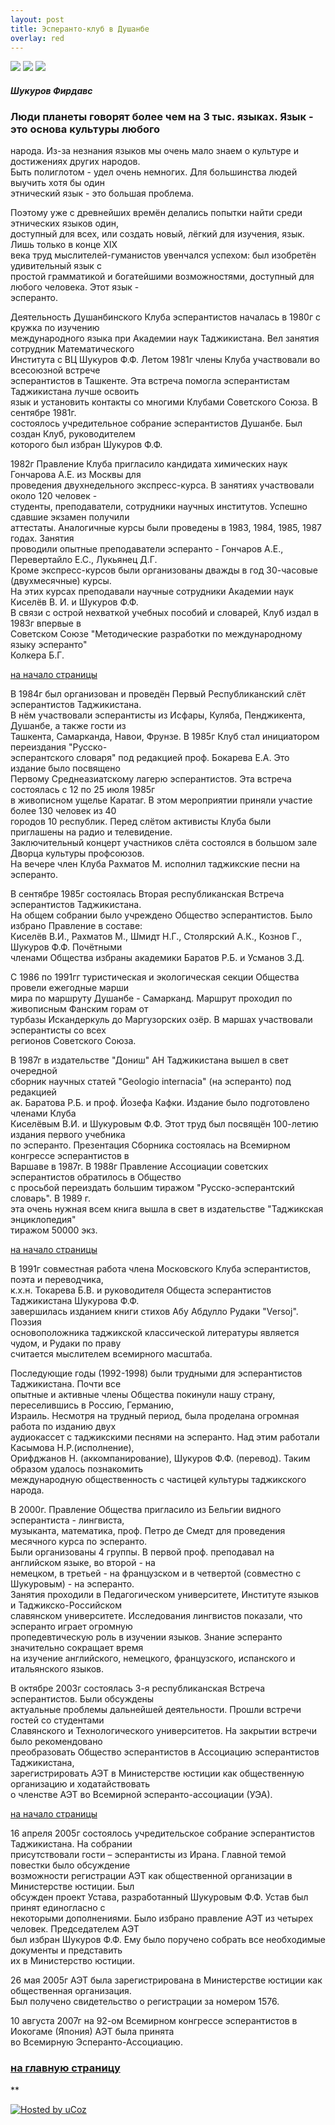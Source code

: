 ```yaml
---
layout: post
title: Эсперанто-клуб в Душанбе
overlay: red
---
```


[![](nofin.gif)](https://klassikpoez.boom.ru)
[![](nofin.gif)](https://klassikpoez.boom.ru)
[![](nofin.gif)](https://klassikpoez.boom.ru)


  

#### *Шукуров Фирдавс*

### Люди планеты говорят более чем на 3 тыс. языках. Язык - это основа культуры любого  
народа. Из-за незнания языков мы очень мало знаем о культуре и достижениях других народов.  
Быть полиглотом - удел очень немногих. Для большинства людей выучить хотя бы один  
этнический язык - это большая проблема.  
  
Поэтому уже с древнейших времён делались попытки найти среди этнических языков один,  
доступный для всех, или создать новый, лёгкий для изучения, язык. Лишь только в конце XIX  
века труд мыслителей-гуманистов увенчался успехом: был изобретён удивительный язык с  
простой грамматикой и богатейшими возможностями, доступный для любого человека. Этот язык -  
эсперанто.  
  
Деятельность Душанбинского Клуба эсперантистов началась в 1980г с кружка по изучению  
международного языка при Академии наук Таджикистана. Вел занятия сотрудник Математического  
Института с ВЦ Шукуров Ф.Ф. Летом 1981г члены Клуба участвовали во всесоюзной встрече  
эсперантистов в Ташкенте. Эта встреча помогла эсперантистам Таджикистана лучше освоить  
язык и установить контакты со многими Клубами Советского Союза. В сентябре 1981г.  
состоялось учредительное собрание эсперантистов Душанбе. Был создан Клуб, руководителем  
которого был избран Шукуров Ф.Ф.  
  
1982г Правление Клуба пригласило кандидата химических наук Гончарова А.Е. из Москвы для  
проведения двухнедельного экспресс-курса. В занятиях участвовали около 120 человек -  
студенты, преподаватели, сотрудники научных институтов. Успешно сдавшие экзамен получили  
аттестаты. Аналогичные курсы были проведены в 1983, 1984, 1985, 1987 годах. Занятия  
проводили опытные преподаватели эсперанто - Гончаров А.Е., Перевертайло Е.С., Лукьянец Д.Г.  
Кроме экспресс-курсов были организованы дважды в год 30-часовые (двухмесячные) курсы.  
На этих курсах преподавали научные сотрудники Академии наук Киселёв В. И. и Шукуров Ф.Ф.  
В связи с острой нехваткой учебных пособий и словарей, Клуб издал в 1983г впервые в  
Советском Союзе "Методические разработки по международному языку эсперанто"  
Колкера Б.Г.  
  
[на начало страницы](dusxklub.htm)  
  
В 1984г был организован и проведён Первый Республиканский слёт эсперантистов Таджикистана.  
В нём участвовали эсперантисты из Исфары, Куляба, Пенджикента, Душанбе, а также гости из  
Ташкента, Самарканда, Навои, Фрунзе. В 1985г Клуб стал инициатором переиздания "Русско-  
эсперантского словаря" под редакцией проф. Бокарева Е.А. Это издание было посвящено  
Первому Среднеазиатскому лагерю эсперантистов. Эта встреча состоялась с 12 по 25 июля 1985г  
в живописном ущелье Каратаг. В этом мероприятии приняли участие более 130 человек из 40  
городов 10 республик. Перед слётом активисты Клуба были приглашены на радио и телевидение.  
Заключительный концерт участников слёта состоялся в большом зале Дворца культуры профсоюзов.  
На вечере член Клуба Рахматов М. исполнил таджикские песни на эсперанто.  
  
В сентябре 1985г состоялась Вторая республиканская Встреча эсперантистов Таджикистана.  
На общем собрании было учреждено Общество эсперантистов. Было избрано Правление в составе:  
Киселёв В.И., Рахматов М., Шмидт Н.Г., Столярский А.К., Кознов Г., Шукуров Ф.Ф. Почётными  
членами Общества избраны академики Баратов Р.Б. и Усманов З.Д.  
  
С 1986 по 1991гг туристическая и экологическая секции Общества провели ежегодные марши  
мира по маршруту Душанбе - Самарканд. Маршрут проходил по живописным Фанским горам от  
турбазы Искандеркуль до Маргузорских озёр. В маршах участвовали эсперантисты со всех  
регионов Советского Союза.  
  
В 1987г в издательстве "Дониш" АН Таджикистана вышел в свет очередной  
сборник научных статей "Geologio internacia" (на эсперанто) под редакцией  
ак. Баратова Р.Б. и проф. Йозефа Кафки. Издание было подготовлено членами Клуба  
Киселёвым В.И. и Шукуровым Ф.Ф. Этот труд был посвящён 100-летию издания первого учебника  
по эсперанто. Презентация Сборника состоялась на Всемирном конгрессе эсперантистов в  
Варшаве в 1987г. В 1988г Правление Ассоциации советских эсперантистов обратилось в Общество  
с просьбой переиздать большим тиражом "Русско-эсперантский словарь". В 1989 г.  
эта очень нужная всем книга вышла в свет в издательстве "Таджикская энциклопедия"  
тиражом 50000 экз.  
  
[на начало страницы](dusxklub.htm)  
  
В 1991г совместная работа члена Московского Клуба эсперантистов, поэта и переводчика,  
к.х.н. Токарева Б.В. и руководителя Общеста эсперантистов Таджикистана Шукурова Ф.Ф.  
завершилась изданием книги стихов Абу Абдулло Рудаки "Versoj". Поэзия  
основоположника таджикской классической литературы является чудом, и Рудаки по праву  
считается мыслителем всемирного масштаба.  
  
Последующие годы (1992-1998) были трудными для эсперантистов Таджикистана. Почти все  
опытные и активные члены Общества покинули нашу страну, переселившись в Россию, Германию,  
Израиль. Несмотря на трудный период, была проделана огромная работа по изданию двух  
аудиокассет с таджикскими песнями на эсперанто. Над этим работали Касымова Н.Р.(исполнение),  
Орифджанов Н. (аккомпанирование), Шукуров Ф.Ф. (перевод). Таким образом удалось познакомить  
международную общественность с частицей культуры таджикского народа.  
  
В 2000г. Правление Общества пригласило из Бельгии видного эсперантиста - лингвиста,  
музыканта, математика, проф. Петро де Смедт для проведения месячного курса по эсперанто.  
Были организованы 4 группы. В первой проф. преподавал на английском языке, во второй - на  
немецком, в третьей - на французском и в четвертой (совместно с Шукуровым) - на эсперанто.  
Занятия проходили в Педагогическом университете, Институте языков и Таджикско-Российском  
славянском университете. Исследования лингвистов показали, что эсперанто играет огромную  
пропедевтическую роль в изучении языков. Знание эсперанто значительно сокращает время  
на изучение английского, немецкого, французского, испанского и итальянского языков.  
  
В октябре 2003г состоялась 3-я республиканская Встреча эсперантистов. Были обсуждены  
актуальные проблемы дальнейшей деятельности. Прошли встречи гостей со студентами  
Славянского и Технологического университетов. На закрытии встречи было рекомендовано  
преобразовать Общество эсперантистов в Ассоциацию эсперантистов Таджикистана,  
зарегистрировать АЭТ в Министерстве юстиции как общественную организацию и ходатайствовать  
о членстве АЭТ во Всемирной эсперанто-ассоциации (УЭА).  
  
[на начало страницы](dusxklub.htm)  
  
16 апреля 2005г состоялось учредительское собрание эсперантистов Таджикистана. На собрании  
присутствовали гости – эсперантисты из Ирана. Главной темой повестки было обсуждение  
возможности регистрации АЭТ как общественной организации в Министерстве юстиции. Был  
обсужден проект Устава, разработанный Шукуровым Ф.Ф. Устав был принят единогласно с  
некоторыми дополнениями. Было избрано правление АЭТ из четырех человек. Председателем АЭТ  
был избран Шукуров Ф.Ф. Ему было поручено собрать все необходимые документы и представить  
их в Министерство юстиции.  
  
26 мая 2005г АЭТ была зарегистрирована в Министерстве юстиции как общественная организация.  
Был получено свидетельство о регистрации за номером 1576.  
  
10 августа 2007г на 92-ом Всемирном конгрессе эсперантистов в Иокогаме (Япония) АЭТ была принята  
во Всемирную Эсперанто-Ассоциацию.

  

### [на главную страницу](espermov.htm)

**

<div data-align="center">

[![Hosted by uCoz](https://s210.ucoz.net/img/cp/5.gif
"Hosted by uCoz")](https://www.ucoz.ru/ "Создать сайт бесплатно")  

</div>
